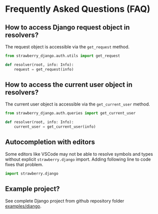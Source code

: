 # Frequently Asked Questions (FAQ)

## How to access Django request object in resolvers?

The request object is accessible via the `get_request` method.

```python
from strawberry_django.auth.utils import get_request

def resolver(root, info: Info):
    request = get_request(info)
```

## How to access the current user object in resolvers?

The current user object is accessible via the `get_current_user` method.

```python
from strawberry_django.auth.queries import get_current_user

def resolver(root, info: Info):
    current_user = get_current_user(info)
```

## Autocompletion with editors

Some editors like VSCode may not be able to resolve symbols and types without explicit `strawberry.django` import. Adding following line to code fixes that problem.

```python
import strawberry.django
```

## Example project?

See complete Django project from github repository folder [examples/django](https://github.com/strawberry-graphql/strawberry-graphql-django/tree/main/examples/django).
